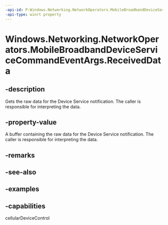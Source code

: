 ```yaml
---
-api-id: P:Windows.Networking.NetworkOperators.MobileBroadbandDeviceServiceCommandEventArgs.ReceivedData
-api-type: winrt property
---
```


# Windows.Networking.NetworkOperators.MobileBroadbandDeviceServiceCommandEventArgs.ReceivedData

<!--
public Windows.Storage.Streams.IBuffer ReceivedData { get; }
-->


## -description

Gets the raw data for the Device Service notification. The caller is responsible for interpreting the data.

## -property-value

A buffer containing the raw data for the Device Service notification. The caller is responsible for interpreting the data.

## -remarks

## -see-also

## -examples

## -capabilities
cellularDeviceControl
